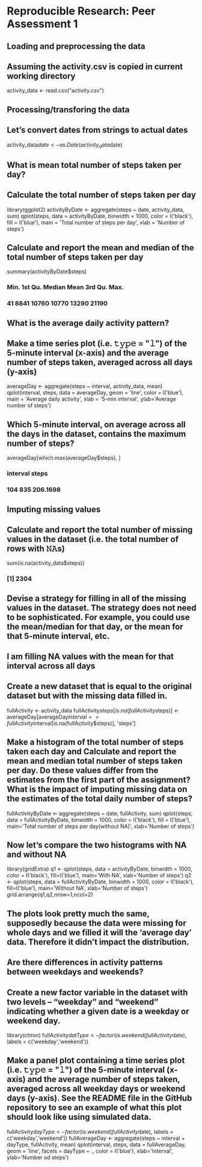 # Reproducible Research: Peer Assessment 1


## Loading and preprocessing the data

## Assuming the activity.csv is copied in current working directory

activity_data <- read.csv("activity.csv")

## Processing/transforing the data

## Let’s convert dates from strings to actual dates

activity_data$date <- as.Date(activity_data$date)

## What is mean total number of steps taken per day?

## Calculate the total number of steps taken per day

library(ggplot2)
activityByDate <- aggregate(steps ~ date, activity_data, sum)
qplot(steps, data = activityByDate, binwidth = 1000, color = I('black'), fill = I('blue'), main = 'Total number of steps per day', xlab = 'Number of steps')

## Calculate and report the mean and median of the total number of steps taken per day

summary(activityByDate$steps)

###   Min. 1st Qu.  Median    Mean 3rd Qu.    Max. 
###     41    8841   10760   10770   13290   21190 
     
## What is the average daily activity pattern?

## Make a time series plot (i.e. 𝚝𝚢𝚙𝚎 = "𝚕") of the 5-minute interval (x-axis) and the average number of steps taken, averaged across all days (y-axis)

averageDay <- aggregate(steps ~ interval, activity_data, mean)
qplot(interval, steps, data = averageDay, geom = 'line', color = I('blue'), main = 'Average daily activity', xlab = '5-min interval', ylab='Average number of steps')

## Which 5-minute interval, on average across all the days in the dataset, contains the maximum number of steps?

averageDay[which.max(averageDay$steps), ]

###      interval    steps
###  104      835 206.1698


## Imputing missing values

## Calculate and report the total number of missing values in the dataset (i.e. the total number of rows with 𝙽𝙰s)

sum(is.na(activity_data$steps))

### [1] 2304


## Devise a strategy for filling in all of the missing values in the dataset. The strategy does not need to be sophisticated. For example, you could use the mean/median for that day, or the mean for that 5-minute interval, etc.

## I am filling NA values with the mean for that interval across all days

## Create a new dataset that is equal to the original dataset but with the missing data filled in.

fullActivity <- activity_data
fullActivity$steps[is.na(fullActivity$steps)] <- averageDay[averageDay$interval == fullActivity$interval[is.na(fullActivity$steps)], 'steps']

## Make a histogram of the total number of steps taken each day and Calculate and report the mean and median total number of steps taken per day. Do these values differ from the estimates from the first part of the assignment? What is the impact of imputing missing data on the estimates of the total daily number of steps?

fullActivityByDate <- aggregate(steps ~ date, fullActivity, sum)
qplot(steps, data = fullActivityByDate, binwidth = 1000, color = I('black'), fill = I('blue'), main='Total number of steps per day(without NA)', xlab='Number of steps')

## Now let’s compare the two histograms with NA and without NA

library(gridExtra)
q1 <- qplot(steps, data = activityByDate, binwidth = 1000, color = I('black'), fill=I('blue'), main='With NA', xlab='Number of steps')
q2 <- qplot(steps, data = fullActivityByDate, binwidth = 1000, color = I('black'), fill=I('blue'), main='Without NA', xlab='Number of steps')
grid.arrange(q1,q2,nrow=1,ncol=2)

## The plots look pretty much the same, supposedly because the data were missing for whole days and we filled it will the ‘average day’ data. Therefore it didn’t impact the distribution.


## Are there differences in activity patterns between weekdays and weekends?

## Create a new factor variable in the dataset with two levels – “weekday” and “weekend” indicating whether a given date is a weekday or weekend day.

library(chron)
fullActivity$datType <- factor(is.weekend(fullActivity$date), labels = c('weekday','weekend'))

## Make a panel plot containing a time series plot (i.e. 𝚝𝚢𝚙𝚎 = "𝚕") of the 5-minute interval (x-axis) and the average number of steps taken, averaged across all weekday days or weekend days (y-axis). See the README file in the GitHub repository to see an example of what this plot should look like using simulated data.

fullActivity$dayType <- factor(is.weekend(fullActivity$date), labels = c('weekday','weekend'))
fullAverageDay <- aggregate(steps ~ interval + dayType, fullActivity, mean)
qplot(interval, steps, data = fullAverageDay, geom = 'line', facets = dayType ~ ., color = I('blue'), xlab='Interval', ylab='Number od steps')



